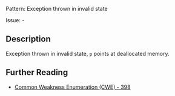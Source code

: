 Pattern: Exception thrown in invalid state

Issue: -

## Description

Exception thrown in invalid state, `p` points at deallocated memory.

## Further Reading

* [Common Weakness Enumeration (CWE) - 398](https://cwe.mitre.org/data/definitions/398.html)